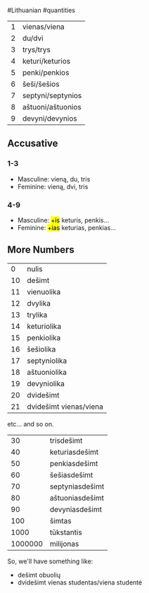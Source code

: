 #Lithuanian #quantities

|  |  |
| ---- | ---- |
| 1 | vienas/viena |
| 2 | du/dvi |
| 3 | trys/trys |
| 4 | keturi/keturios |
| 5 | penki/penkios |
| 6 | šeši/šešios |
| 7 | septyni/septynios |
| 8 | aštuoni/aštuonios |
| 9 | devyni/devynios |

## Accusative

### 1-3
- Masculine: vieną, du, tris
- Feminine: vieną, dvi, tris
### 4-9
- Masculine: <mark class="hltr-blue">+is</mark> keturis, penkis...
- Feminine: <mark class="hltr-red">+ias</mark> keturias, penkias...

## More Numbers

|  |  |
| ---- | ---- |
| 0 | nulis |
| 10 | dešimt |
| 11 | vienuolika |
| 12 | dvylika |
| 13 | trylika |
| 14 | keturiolika |
| 15 | penkiolika |
| 16 | šešiolika |
| 17 | septyniolika |
| 18 | aštuoniolika |
| 19 | devyniolika |
| 20 | dvidešimt |
| 21 | dvidešimt vienas/viena |
etc... and so on.

|  |  |
| ---- | ---- |
| 30 | trisdešimt |
| 40 | keturiasdešimt |
| 50 | penkiasdešimt |
| 60 | šešiasdešimt |
| 70 | septyniasdešimt |
| 80 | aštuoniasdešimt |
| 90 | devyniasdešimt |
| 100 | šimtas |
| 1000 | tūkstantis |
| 1000000 | milijonas |

So, we'll have something like:
- dešimt obuolių
- dvidešimt vienas studentas/viena studentė